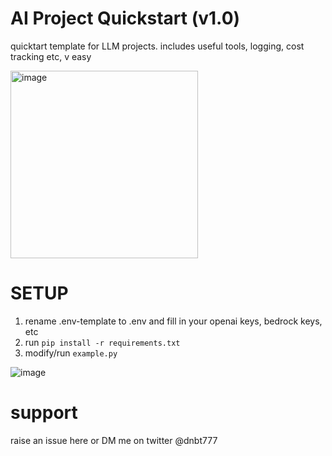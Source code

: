 # AI Project Quickstart (v1.0)
quicktart template for LLM projects. includes useful tools, logging, cost tracking etc, v easy

<img src="https://github.com/dnbt777/ai-project-quickstart/assets/169108635/04dfe0d1-4d7f-4783-bbb8-f782a54be863" alt="image" width="300"/>



# SETUP
1. rename .env-template to .env and fill in your openai keys, bedrock keys, etc
2. run `pip install -r requirements.txt`
3. modify/run `example.py`


![image](https://github.com/dnbt777/ai-project-quickstart/assets/169108635/b395df14-987e-4e3e-9cc9-c382fc3af279)



# support

raise an issue here or DM me on twitter @dnbt777
